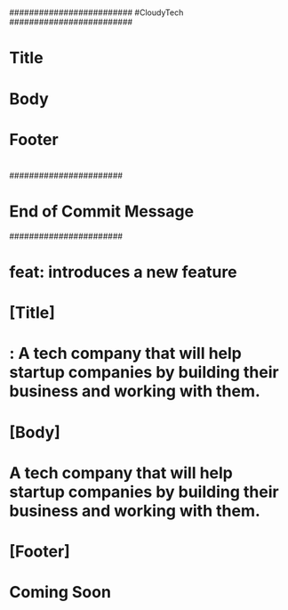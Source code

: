 # 
#########################
#CloudyTech 
#########################
#
#
# Title

# Body


# Footer

#
#
#######################
# End of Commit Message
#######################
#
# feat: introduces a new feature
#
# [Title]
# <type>: A tech company that will help startup companies by building their business and working with them.
#
# [Body]
# A tech company that will help startup companies by building their business and working with them.
# 
# [Footer]
# Coming Soon
# 
# 
#
#
#
#
